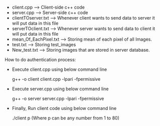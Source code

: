 * client.cpp --> Client-side c++ code
* server.cpp --> Server-side c++ code
* clientTOserver.txt --> Whenever client wants to send data to server it will put data in this file
* serverTOclient.txt --> Whenever server wants to send data to client it will put data in this file
* mean_Of_EachPixel.txt --> Storing mean of each pixel of all Images.
* test.txt --> Storing test_images
* New_test.txt --> Storing images that are stored in server database.

How to do authentication process:

* Execute client.cpp using below command line

	g++ -o client client.cpp -lpari -fpermissive
	
* Execute server.cpp using below command line

	g++ -o server server.cpp -lpari -fpermissive
	
* Finally, Run client code using below command line

	./client p           (Where p can be any number from 1 to 80)  
